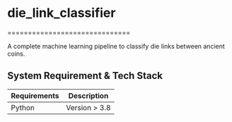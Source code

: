 # die_link_classifier
==============================

A complete machine learning pipeline to classify die links between ancient coins.

## System Requirement & Tech Stack

| Requirements | Description  |
| ------------ | ------------ |
| Python       | Version > 3.8 |
